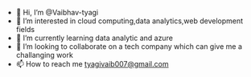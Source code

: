 - 👋 Hi, I’m @Vaibhav-tyagi
- 👀 I’m interested in cloud computing,data analytics,web development fields
- 🌱 I’m currently learning data analytic and azure
- 💞️ I’m looking to collaborate on a tech company which can give me a challanging work
- 📫 How to reach me  tyagivaib007@gmail.com

<!---
Vaibhav-tg/Vaibhav-tg is a ✨ special ✨ repository because its `README.md` (this file) appears on your GitHub profile.
You can click the Preview link to take a look at your changes.
--->
